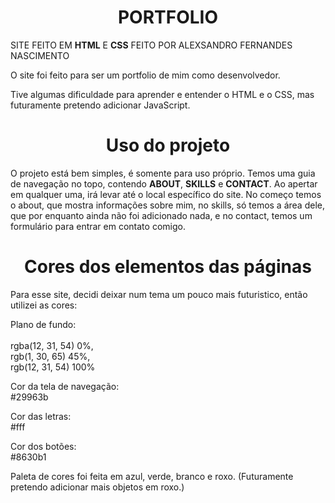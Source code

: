 <h1 align="center">PORTFOLIO</h1>

SITE FEITO EM <b>HTML</b> E <b>CSS</b>
FEITO POR ALEXSANDRO FERNANDES NASCIMENTO


O site foi feito para ser um portfolio de mim como desenvolvedor.  

Tive algumas dificuldade para aprender e entender o HTML e o CSS, mas futuramente pretendo adicionar JavaScript.

<h1 align="center">Uso do projeto</h1>

O projeto está bem simples, é somente para uso próprio. Temos uma guia de navegação no topo, contendo <b>ABOUT</b>, <b>SKILLS</b> e <b>CONTACT</b>. Ao apertar em qualquer uma, irá levar até o local específico do site. No começo temos o about, que mostra informações sobre mim, no skills, só temos a área dele, que por enquanto ainda não foi adicionado nada, e no contact, temos um formulário para entrar em contato comigo.

<h1 align="center">Cores dos elementos das páginas</h1>


Para esse site, decidi deixar num tema um pouco mais futuristico, então utilizei as cores:

Plano de fundo:<br>
<br>
rgba(12, 31, 54) 0%,<br>
rgb(1, 30, 65) 45%,<br>
rgb(12, 31, 54) 100%

Cor da tela de navegação: <br>
#29963b

Cor das letras:<br>
#fff

Cor dos botões:<br>
#8630b1

Paleta de cores foi feita em azul, verde, branco e roxo. (Futuramente pretendo adicionar mais objetos em roxo.)
